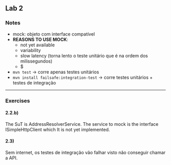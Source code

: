 ## Lab 2

### Notes
- mock: objeto com interface compatível
- **REASONS TO USE MOCK**:
  - not yet available
  - variability
  - slow latency (torna lento o teste unitário que é na ordem dos milissegundos)
  - $
- ```mvn test``` -> corre apenas testes unitários
- ```mvn install failsafe:integration-test``` -> corre testes unitários + testes de integração
---
### Exercises
#### 2.2.b) 
The SuT is AddressResolverService. The service to mock is the interface ISimpleHttpClient which It is not yet implemented.
#### 2.3)
Sem internet, os testes de integração vão falhar visto não conseguir chamar a API. 
